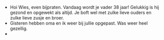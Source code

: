 - Hoi Wies, even bijpraten. Vandaag wordt je vader 38 jaar! Gelukkig is hij gezond en opgewekt als altijd. Je boft wel met zulke lieve ouders en zulke lieve zusje en broer.
- Gisteren hebben oma en ik weer bij jullie opgepast. Was weer heel gezellig.
-